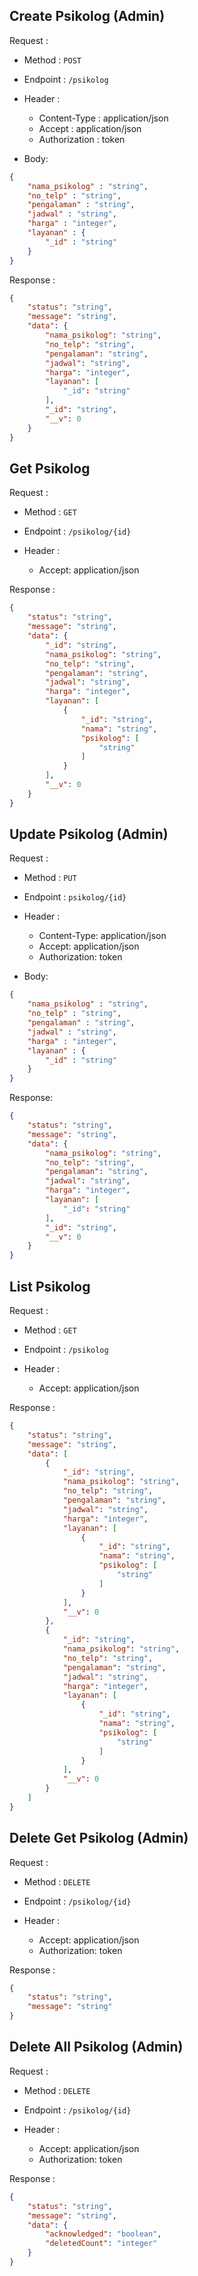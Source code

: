 ## Create Psikolog (Admin)

Request :

  - Method : ```POST```
  - Endpoint : ```/psikolog```
  - Header : 

    - Content-Type : application/json
    - Accept : application/json
    - Authorization : token
  
  - Body:
```json
{
    "nama_psikolog" : "string",
    "no_telp" : "string",
    "pengalaman" : "string",
    "jadwal" : "string",
    "harga" : "integer",
    "layanan" : {
        "_id" : "string"
    }
}
```

Response : 
```json
{
    "status": "string",
    "message": "string",
    "data": {
        "nama_psikolog": "string",
        "no_telp": "string",
        "pengalaman": "string",
        "jadwal": "string",
        "harga": "integer",
        "layanan": [
            "_id": "string"
        ],
        "_id": "string",
        "__v": 0
    }
}
```
## Get Psikolog

Request :

  - Method : ```GET```
  - Endpoint : ```/psikolog/{id}```
  - Header : 
    
    - Accept: application/json

Response :
```json
{
    "status": "string",
    "message": "string",
    "data": {
        "_id": "string",
        "nama_psikolog": "string",
        "no_telp": "string",
        "pengalaman": "string",
        "jadwal": "string",
        "harga": "integer",
        "layanan": [
            {
                "_id": "string",
                "nama": "string",
                "psikolog": [
                    "string"
                ]
            }
        ],
        "__v": 0
    }
}
```

## Update Psikolog (Admin)

Request : 

  - Method : ```PUT```
  - Endpoint : ```psikolog/{id}```
  - Header : 

    - Content-Type: application/json
    - Accept: application/json
    - Authorization: token

  - Body:
```json
{
    "nama_psikolog" : "string",
    "no_telp" : "string",
    "pengalaman" : "string",
    "jadwal" : "string",
    "harga" : "integer",
    "layanan" : {
        "_id" : "string"
    }
}
```

Response: 

```json
{
    "status": "string",
    "message": "string",
    "data": {
        "nama_psikolog": "string",
        "no_telp": "string",
        "pengalaman": "string",
        "jadwal": "string",
        "harga": "integer",
        "layanan": [
            "_id": "string"
        ],
        "_id": "string",
        "__v": 0
    }
}
```

## List Psikolog

Request : 
  
  - Method : ```GET```
  - Endpoint : ```/psikolog```
  - Header : 

    - Accept: application/json

Response : 

```json
{
    "status": "string",
    "message": "string",
    "data": [
        {
            "_id": "string",
            "nama_psikolog": "string",
            "no_telp": "string",
            "pengalaman": "string",
            "jadwal": "string",
            "harga": "integer",
            "layanan": [
                {
                    "_id": "string",
                    "nama": "string",
                    "psikolog": [
                        "string"
                    ]
                }
            ],
            "__v": 0
        },
        {
            "_id": "string",
            "nama_psikolog": "string",
            "no_telp": "string",
            "pengalaman": "string",
            "jadwal": "string",
            "harga": "integer",
            "layanan": [
                {
                    "_id": "string",
                    "nama": "string",
                    "psikolog": [
                        "string"
                    ]
                }
            ],
            "__v": 0
        }
    ]
}
```

## Delete Get Psikolog (Admin)

Request : 
  
  - Method : ```DELETE```
  - Endpoint : ```/psikolog/{id}```
  - Header : 

    - Accept: application/json
    - Authorization: token

Response :
```json
{
    "status": "string",
    "message": "string"
}
```

## Delete All Psikolog (Admin)

Request :
  
  - Method : ```DELETE```
  - Endpoint : ```/psikolog/{id}```
  - Header : 

    - Accept: application/json
    - Authorization: token

Response :
```json
{
    "status": "string",
    "message": "string",
    "data": {
        "acknowledged": "boolean",
        "deletedCount": "integer"
    }
} 
```

